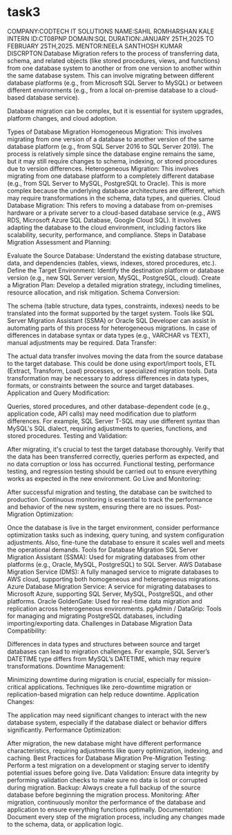 # task3
COMPANY:CODTECH IT SOLUTIONS NAME:SAHIL ROMHARSHAN KALE INTERN ID:CT08PNP DOMAIN:SQL DURATION:JANUARY 25TH,2025 TO FEBRUARY 25TH,2025. MENTOR:NEELA SANTHOSH KUMAR 
DISCRPTON:Database Migration refers to the process of transferring data, schema, and related objects (like stored procedures, views, and functions) from one database system to another or from one version to another within the same database system. This can involve migrating between different database platforms (e.g., from Microsoft SQL Server to MySQL) or between different environments (e.g., from a local on-premise database to a cloud-based database service).

Database migration can be complex, but it is essential for system upgrades, platform changes, and cloud adoption.

Types of Database Migration
Homogeneous Migration:
This involves migrating from one version of a database to another version of the same database platform (e.g., from SQL Server 2016 to SQL Server 2019).
The process is relatively simple since the database engine remains the same, but it may still require changes to schema, indexing, or stored procedures due to version differences.
Heterogeneous Migration:
This involves migrating from one database platform to a completely different database (e.g., from SQL Server to MySQL, PostgreSQL to Oracle).
This is more complex because the underlying database architectures are different, which may require transformations in the schema, data types, and queries.
Cloud Database Migration:
This refers to moving a database from on-premises hardware or a private server to a cloud-based database service (e.g., AWS RDS, Microsoft Azure SQL Database, Google Cloud SQL).
It involves adapting the database to the cloud environment, including factors like scalability, security, performance, and compliance.
Steps in Database Migration
Assessment and Planning:

Evaluate the Source Database: Understand the existing database structure, data, and dependencies (tables, views, indexes, stored procedures, etc.).
Define the Target Environment: Identify the destination platform or database version (e.g., new SQL Server version, MySQL, PostgreSQL, cloud).
Create a Migration Plan: Develop a detailed migration strategy, including timelines, resource allocation, and risk mitigation.
Schema Conversion:

The schema (table structure, data types, constraints, indexes) needs to be translated into the format supported by the target system.
Tools like SQL Server Migration Assistant (SSMA) or Oracle SQL Developer can assist in automating parts of this process for heterogeneous migrations.
In case of differences in database syntax or data types (e.g., VARCHAR vs TEXT), manual adjustments may be required.
Data Transfer:

The actual data transfer involves moving the data from the source database to the target database.
This could be done using export/import tools, ETL (Extract, Transform, Load) processes, or specialized migration tools.
Data transformation may be necessary to address differences in data types, formats, or constraints between the source and target databases.
Application and Query Modification:

Queries, stored procedures, and other database-dependent code (e.g., application code, API calls) may need modification due to platform differences.
For example, SQL Server T-SQL may use different syntax than MySQL's SQL dialect, requiring adjustments to queries, functions, and stored procedures.
Testing and Validation:

After migrating, it's crucial to test the target database thoroughly.
Verify that the data has been transferred correctly, queries perform as expected, and no data corruption or loss has occurred.
Functional testing, performance testing, and regression testing should be carried out to ensure everything works as expected in the new environment.
Go Live and Monitoring:

After successful migration and testing, the database can be switched to production.
Continuous monitoring is essential to track the performance and behavior of the new system, ensuring there are no issues.
Post-Migration Optimization:

Once the database is live in the target environment, consider performance optimization tasks such as indexing, query tuning, and system configuration adjustments.
Also, fine-tune the database to ensure it scales well and meets the operational demands.
Tools for Database Migration
SQL Server Migration Assistant (SSMA): Used for migrating databases from other platforms (e.g., Oracle, MySQL, PostgreSQL) to SQL Server.
AWS Database Migration Service (DMS): A fully managed service to migrate databases to AWS cloud, supporting both homogeneous and heterogeneous migrations.
Azure Database Migration Service: A service for migrating databases to Microsoft Azure, supporting SQL Server, MySQL, PostgreSQL, and other platforms.
Oracle GoldenGate: Used for real-time data migration and replication across heterogeneous environments.
pgAdmin / DataGrip: Tools for managing and migrating PostgreSQL databases, including importing/exporting data.
Challenges in Database Migration
Data Compatibility:

Differences in data types and structures between source and target databases can lead to migration challenges.
For example, SQL Server’s DATETIME type differs from MySQL’s DATETIME, which may require transformations.
Downtime Management:

Minimizing downtime during migration is crucial, especially for mission-critical applications.
Techniques like zero-downtime migration or replication-based migration can help reduce downtime.
Application Changes:

The application may need significant changes to interact with the new database system, especially if the database dialect or behavior differs significantly.
Performance Optimization:

After migration, the new database might have different performance characteristics, requiring adjustments like query optimization, indexing, and caching.
Best Practices for Database Migration
Pre-Migration Testing: Perform a test migration on a development or staging server to identify potential issues before going live.
Data Validation: Ensure data integrity by performing validation checks to make sure no data is lost or corrupted during migration.
Backup: Always create a full backup of the source database before beginning the migration process.
Monitoring: After migration, continuously monitor the performance of the database and application to ensure everything functions optimally.
Documentation: Document every step of the migration process, including any changes made to the schema, data, or application logic.

